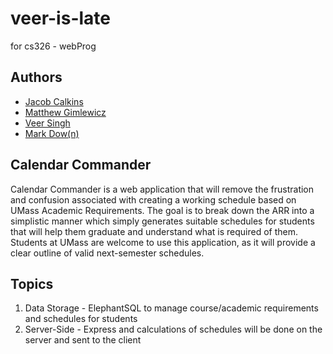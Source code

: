 # veer-is-late
for cs326 - webProg

## Authors
 - [Jacob Calkins](./team/JACOB_CALKINS.md)
 - [Matthew Gimlewicz](./team/MATTHEW_GIMLEWICZ.md)
 - [Veer Singh](./team/VEER_SINGH.md)
 - [Mark Dow(n)](./team/MARK_DOW.md)

## Calendar Commander
Calendar Commander is a web application that will remove the frustration and confusion associated with creating a working schedule based on UMass Academic Requirements. The goal is to break down the ARR into a simplistic manner which simply generates suitable schedules for students that will help them graduate and understand what is required of them. Students at UMass are welcome to use this application, as it will provide a clear outline of valid next-semester schedules.

## Topics
 1. Data Storage - ElephantSQL to manage course/academic requirements                    and schedules for students
 2. Server-Side - Express and calculations of schedules will be done                    on the server and sent to the client
